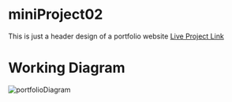# miniProject02
This is just a header design of a portfolio website
[Live Project Link](https://arshil121.github.io/miniProject02/)
# Working Diagram
![portfolioDiagram](https://github.com/arshil121/miniProject02/assets/74753973/75934212-5974-4837-a389-302f26f309a5)
